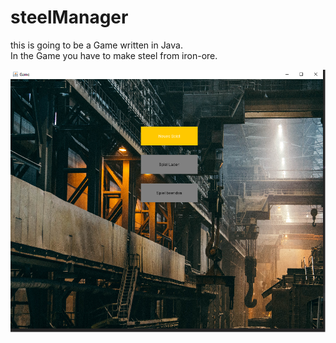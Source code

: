 # steelManager

this is going to be a Game written in Java.
<br>
In the Game you have to make steel from iron-ore.

<img src="https://raw.githubusercontent.com/neulii/steelManager/master/screenShots/startScreen.png">
